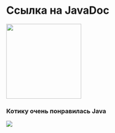 <h1>Ссылка на JavaDoc</h1>
<a href="https://torgovatel.github.io/Java2022/">
  <img src="https://stepfor.top/wp-content/uploads/2014/11/pressme.gif" style="width: 200px; height: auto">
</a>
<h3>Котику очень понравилась Java</h3>
<img src="https://www.meme-arsenal.com/memes/bfc022933b02e19d4e2de4e66759f474.jpg">
